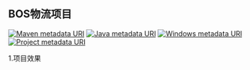 ## BOS物流项目

[![Maven metadata URI](https://img.shields.io/badge/Maven-3.5.2-brightgreen.svg)](http://maven.apache.org/index.html)
[![Java metadata URI](https://img.shields.io/badge/language-java-blue.svg)](http://www.oracle.com/technetwork/java/index.html)
[![Windows metadata URI](https://img.shields.io/badge/platform-win--64-lightgrey.svg)](https://www.microsoft.com/zh-cn/windows/)
[![Project metadata URI](https://img.shields.io/travis/rust-lang/rust.svg)](https://github.com/fengchuikukudehailiang/bos-parent)

1.项目效果
